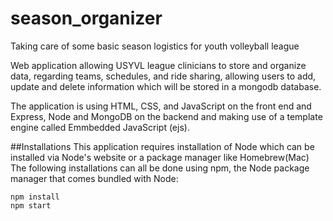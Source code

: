 # season_organizer
Taking care of some basic season logistics for youth volleyball league

Web application allowing USYVL league clinicians to store and organize data, regarding teams, schedules, and ride sharing, allowing users to add, update and delete information which will be stored in a mongodb database. 

The application is using HTML, CSS, and JavaScript on the front end and Express, Node and MongoDB on the backend and making use of a template engine called Emmbedded JavaScript (ejs).

##Installations
This application requires installation of Node which can be installed via Node's website or a package manager like Homebrew(Mac)
The following installations can all be done using npm, the Node package manager that comes bundled with Node:
```shell
npm install 
npm start
```

